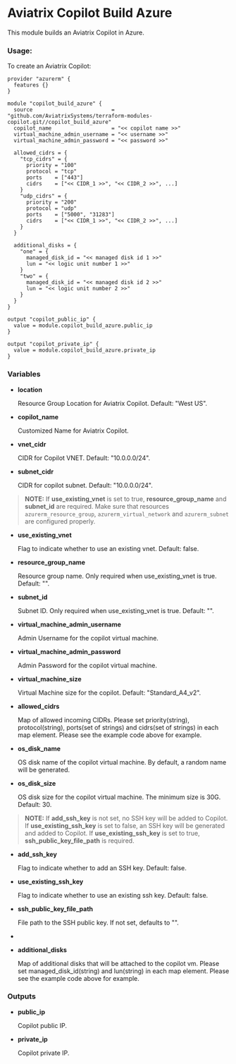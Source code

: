 # Aviatrix Copilot Build Azure

This module builds an Aviatrix Copilot in Azure.

### Usage:

To create an Aviatrix Copilot:

```
provider "azurerm" {
  features {}
}

module "copilot_build_azure" {
  source                         = "github.com/AviatrixSystems/terraform-modules-copilot.git//copilot_build_azure"
  copilot_name                   = "<< copilot name >>"
  virtual_machine_admin_username = "<< username >>"
  virtual_machine_admin_password = "<< password >>"
  
  allowed_cidrs = {
    "tcp_cidrs" = {
      priority = "100"
      protocol = "tcp"
      ports    = ["443"]
      cidrs    = ["<< CIDR_1 >>", "<< CIDR_2 >>", ...]
    }
    "udp_cidrs" = {
      priority = "200"
      protocol = "udp"
      ports    = ["5000", "31283"]
      cidrs    = ["<< CIDR_1 >>", "<< CIDR_2 >>", ...]
    }
  }
  
  additional_disks = {
    "one" = {
      managed_disk_id = "<< managed disk id 1 >>"
      lun = "<< logic unit number 1 >>"
    }
    "two" = {
      managed_disk_id = "<< managed disk id 2 >>"
      lun = "<< logic unit number 2 >>"
    }
  }
}

output "copilot_public_ip" {
  value = module.copilot_build_azure.public_ip
}

output "copilot_private_ip" {
  value = module.copilot_build_azure.private_ip
}
```

### Variables

- **location**
  
  Resource Group Location for Aviatrix Copilot. Default: "West US".

- **copilot_name**
  
  Customized Name for Aviatrix Copilot.

- **vnet_cidr**
  
  CIDR for Copilot VNET. Default: "10.0.0.0/24".

- **subnet_cidr**
  
  CIDR for copilot subnet. Default: "10.0.0.0/24".

> **NOTE:** If **use_existing_vnet** is set to true, **resource_group_name** and **subnet_id** are required. Make sure that resources `azurerm_resource_group`, `azurerm_virtual_network` and `azurerm_subnet` are configured properly.

- **use_existing_vnet**

  Flag to indicate whether to use an existing vnet. Default: false.

- **resource_group_name**

  Resource group name. Only required when use_existing_vnet is true. Default: "".

- **subnet_id**

  Subnet ID. Only required when use_existing_vnet is true. Default: "".

- **virtual_machine_admin_username**

  Admin Username for the copilot virtual machine.

- **virtual_machine_admin_password**

  Admin Password for the copilot virtual machine.

- **virtual_machine_size**

  Virtual Machine size for the copilot. Default: "Standard_A4_v2".

- **allowed_cidrs**

  Map of allowed incoming CIDRs. Please set priority(string), protocol(string), ports(set of strings) and cidrs(set of strings) in each map element. Please see the example code above for example.

- **os_disk_name**

  OS disk name of the copilot virtual machine. By default, a random name will be generated.

- **os_disk_size**

  OS disk size for the copilot virtual machine. The minimum size is 30G. Default: 30.

> **NOTE:** If **add_ssh_key** is not set, no SSH key will be added to Copilot. If **use_existing_ssh_key** is set to false, an SSH key will be generated and added to Copilot. If **use_existing_ssh_key** is set to true, **ssh_public_key_file_path** is required.

- **add_ssh_key**

  Flag to indicate whether to add an SSH key. Default: false.

- **use_existing_ssh_key**

  Flag to indicate whether to use an existing ssh key. Default: false.

- **ssh_public_key_file_path**

  File path to the SSH public key. If not set, defaults to "".
- 
- **additional_disks**

  Map of additional disks that will be attached to the copilot vm. Please set managed_disk_id(string) and lun(string) in each map element. Please see the example code above for example.

### Outputs

- **public_ip**

  Copilot public IP.

- **private_ip**

  Copilot private IP.
